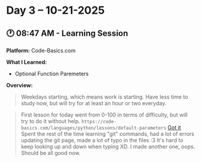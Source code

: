 # Day 3 – 10-21-2025

## 🕐 08:47 AM - Learning Session
**Platform:** Code-Basics.com

**What I Learned:**
- Optional Function Paremeters

**Overview:**
> Weekdays starting, which means work is starting. Have less time to study now, but will try for at least an hour or two everyday.

> First lesson for today went from 0-100 in terms of difficulty, but will try to do it without help. `https://code-basics.com/languages/python/lessons/default-parameters` [Got it](CodeBasics%20Tests/default_parameters.py) Spent the rest of the time learning "git" commands, had a lot of errors updating the git page, made a lot of typo in the files :3 It's hard to keep looking up and down when typing XD. I made another one, oops. Should be all good now.